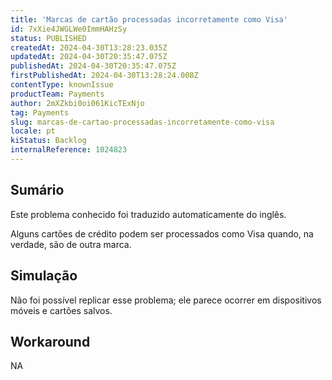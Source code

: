 ```yaml
---
title: 'Marcas de cartão processadas incorretamente como Visa'
id: 7xXie4JWGLWe0ImmHAHzSy
status: PUBLISHED
createdAt: 2024-04-30T13:28:23.035Z
updatedAt: 2024-04-30T20:35:47.075Z
publishedAt: 2024-04-30T20:35:47.075Z
firstPublishedAt: 2024-04-30T13:28:24.008Z
contentType: knownIssue
productTeam: Payments
author: 2mXZkbi0oi061KicTExNjo
tag: Payments
slug: marcas-de-cartao-processadas-incorretamente-como-visa
locale: pt
kiStatus: Backlog
internalReference: 1024823
---
```


## Sumário

<div class="alert alert-info">
  <p>Este problema conhecido foi traduzido automaticamente do inglês.</p>
</div>


Alguns cartões de crédito podem ser processados como Visa quando, na verdade, são de outra marca.

## Simulação


Não foi possível replicar esse problema; ele parece ocorrer em dispositivos móveis e cartões salvos.



## Workaround


NA




